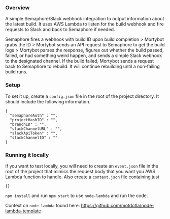 ### Overview
A simple Semaphore/Slack webhook integration to output information about the latest build. It uses AWS Lambda to listen for the build webhook and fire requests to Slack and back to Semaphore if needed.

Semaphore fires a webhook with build ID upon build completion > Mortybot grabs the ID > Mortybot sends an API request to Semaphore to get the build logs > Mortybot parses the response, figures out whether the build passed, failed, or had something weird happen, and sends a simple Slack webhook to the designated channel. If the build failed, Mortybot sends a request back to Semaphore to rebuild. It will continue rebuilding until a non-failing build runs.

### Setup
To set it up, create a `config.json` file in the root of the project directory. It should include the following information.

```
{
  "semaphoreAuth" : "",
  "projectHashID" : "",
  "branchID" : "",
  "slackChannelURL" : "",
  "slackApiToken" : "",
  "slackChannelID" : ""
}
```

### Running it locally
If you want to test locally, you will need to create an `event.json` file in the root of the project that mimics the request body that you want you AWS Lambda function to handle. Also create a `context.json` file containing just
```
{}
```

`npm install` and run `npm start` to use `node-lambda` and run the code.

Context on `node-lambda` found here: https://github.com/motdotla/node-lambda-template
